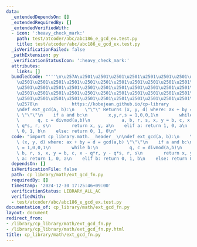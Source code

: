 ```yaml
---
data:
  _extendedDependsOn: []
  _extendedRequiredBy: []
  _extendedVerifiedWith:
  - icon: ':heavy_check_mark:'
    path: test/atcoder/abc/abc186_e_gcd_ex.test.py
    title: test/atcoder/abc/abc186_e_gcd_ex.test.py
  _isVerificationFailed: false
  _pathExtension: py
  _verificationStatusIcon: ':heavy_check_mark:'
  attributes:
    links: []
  bundledCode: "'''\n\u257A\u2501\u2501\u2501\u2501\u2501\u2501\u2501\u2501\u2501\u2501\
    \u2501\u2501\u2501\u2501\u2501\u2501\u2501\u2501\u2501\u2501\u2501\u2501\u2501\
    \u2501\u2501\u2501\u2501\u2501\u2501\u2501\u2501\u2501\u2501\u2501\u2501\u2501\
    \u2501\u2501\u2501\u2501\u2501\u2501\u2501\u2501\u2501\u2501\u2501\u2501\u2501\
    \u2501\u2501\u2501\u2501\u2501\u2501\u2501\u2501\u2501\u2501\u2501\u2501\u2501\
    \u2578\n             https://kobejean.github.io/cp-library               \n'''\n\
    \ndef ext_gcd(a, b):\n    \"\"\" Returns (x, y, d) where: ax + by = d = gcd(a,b)\
    \ \"\"\"\n    if a and b:\n        x,y,r,s = 1,0,0,1\n        while b:\n     \
    \       q, c = divmod(a,b)\n            a, b, r, s, x, y = b, c, x - q*r, y -\
    \ q*s, r, s\n        return x, y, a\n    elif a: return 1, 0, a\n    elif b: return\
    \ 0, 1, b\n    else: return 0, 1, 0\n"
  code: "import cp_library.math.__header__\n\ndef ext_gcd(a, b):\n    \"\"\" Returns\
    \ (x, y, d) where: ax + by = d = gcd(a,b) \"\"\"\n    if a and b:\n        x,y,r,s\
    \ = 1,0,0,1\n        while b:\n            q, c = divmod(a,b)\n            a,\
    \ b, r, s, x, y = b, c, x - q*r, y - q*s, r, s\n        return x, y, a\n    elif\
    \ a: return 1, 0, a\n    elif b: return 0, 1, b\n    else: return 0, 1, 0\n"
  dependsOn: []
  isVerificationFile: false
  path: cp_library/math/ext_gcd_fn.py
  requiredBy: []
  timestamp: '2024-12-30 17:25:46+09:00'
  verificationStatus: LIBRARY_ALL_AC
  verifiedWith:
  - test/atcoder/abc/abc186_e_gcd_ex.test.py
documentation_of: cp_library/math/ext_gcd_fn.py
layout: document
redirect_from:
- /library/cp_library/math/ext_gcd_fn.py
- /library/cp_library/math/ext_gcd_fn.py.html
title: cp_library/math/ext_gcd_fn.py
---
```

